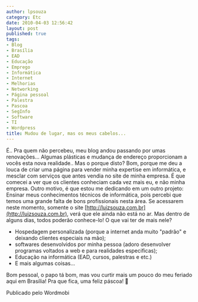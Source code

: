 ```yaml
---
author: lpsouza
category: Etc
date: 2010-04-03 12:56:42
layout: post
published: true
tags:
- Blog
- Brasília
- EAD
- Educação
- Emprego
- Informática
- Internet
- Melhorias
- Networking
- Página pessoal
- Palestra
- Pascoa
- SegInfo
- Software
- TI
- Wordpress
title: Mudou de lugar, mas os meus cabelos...
---
```


É.. Pra quem não percebeu, meu blog andou passando por umas renovações... Algumas plásticas e mudança de endereço proporcionam a vocês esta nova realidade..
Mas o porque disto? Bom, porque me deu a louca de criar uma página para vender minha expertise em informática, e mesclar com serviços que antes vendia no site de minha empresa. É que comecei a ver que os clientes conheciam cada vez mais eu, e não minha empresa. Outro motivo, é que estou me dedicando em um outro projeto: Ensinar meus conhecimentos técnicos de informática, pois percebi que temos uma grande falta de bons profissionais nesta área.
Se acessarem neste momento, somente o site [http://luizsouza.com.br](http://luizsouza.com.br), verá que ele ainda não está no ar. Mas dentro de alguns dias, todos poderão conhece-lo!
O que vai ter de mais nele?

* Hospedagem personalizada (porque a internet anda muito "padrão" e deixando clientes especiais na mão);
* softwares desenvolvidos por minha pessoa (adoro desenvolver programas voltados a web e para realidades especificas);
* Educação na informática (EAD, cursos, palestras e etc.)
* E mais algumas coisas...

Bom pessoal, o papo tá bom, mas vou curtir mais um pouco do meu feriado aqui em Brasília! Pra que fica, uma feliz páscoa! 🙂

Publicado pelo Wordmobi